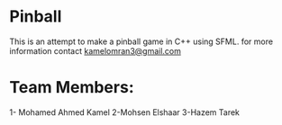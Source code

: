 # Pinball

This is an attempt to make a pinball game in C++ using SFML.
for more information contact kamelomran3@gmail.com

# Team Members:
1- Mohamed Ahmed Kamel
2-Mohsen Elshaar
3-Hazem Tarek
